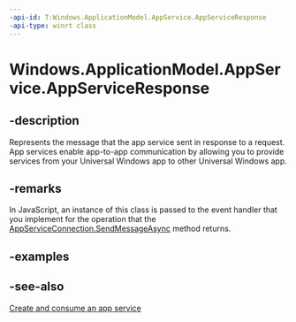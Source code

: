 ```yaml
---
-api-id: T:Windows.ApplicationModel.AppService.AppServiceResponse
-api-type: winrt class
---
```


<!-- Class syntax.
public class AppServiceResponse : Windows.ApplicationModel.AppService.IAppServiceResponse
-->

# Windows.ApplicationModel.AppService.AppServiceResponse

## -description
Represents the message that the app service sent in response to a request. App services enable app-to-app communication by allowing you to provide services from your Universal Windows app to other Universal Windows app.

## -remarks
In JavaScript, an instance of this class is passed to the event handler that you implement for the operation that the [AppServiceConnection.SendMessageAsync](appserviceconnection_sendmessageasync.md) method returns.

## -examples

## -see-also
[Create and consume an app service](https://msdn.microsoft.com/windows/uwp/launch-resume/how-to-create-and-consume-an-app-service)